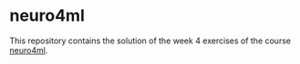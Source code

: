 # neuro4ml
This repository contains the solution of the week 4 exercises of the course [neuro4ml](https://neuro4ml.github.io/). 
